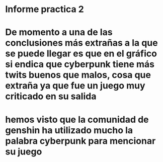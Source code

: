 # Informe practica 2

# De momento a una de las conclusiones más extrañas a la que se puede llegar es que en el gráfico si endica que cyberpunk tiene más twits buenos que malos, cosa que extraña ya que fue un juego muy criticado en su salida

# hemos visto que la comunidad de genshin ha utilizado mucho la palabra cyberpunk para mencionar su juego
